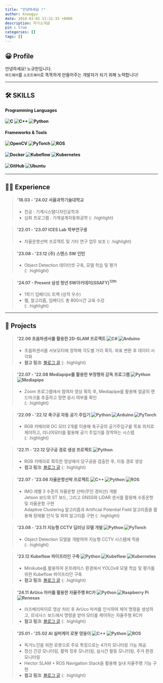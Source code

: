 ```yaml
---
title: "안녕하세요 !"
author: knowgyu
date: 2018-03-02 11:22:33 +0900
description: 자기소개글
pin : true
categories: []
tags: []
---
```



## 😀 Profile

안녕하세요! 노규헌입니다.  
`하드웨어`를 `소프트웨어`로 똑똑하게 만들어주는 개발자가 되기 위해 노력합니다!

---

## 🛠️ SKILLS

#### Programming Languages
#### ![C](https://img.shields.io/badge/-C-A8B9CC?style=flat-square&logo=c&logoColor=white)     ![C++](https://img.shields.io/badge/-C++-00599C?style=flat-square&logo=cplusplus&logoColor=white)     ![Python](https://img.shields.io/badge/-Python-3776AB?style=flat-square&logo=python&logoColor=white)

#### Frameworks & Tools

#### ![OpenCV](https://img.shields.io/badge/-OpenCV-5C3EE8?style=flat-square&logo=opencv&logoColor=white)     ![PyTorch](https://img.shields.io/badge/-PyTorch-EE4C2C?style=flat-square&logo=pytorch&logoColor=white)     ![ROS](https://img.shields.io/badge/-ROS-22314E?style=flat-square&logo=ros&logoColor=white)
#### ![Docker](https://img.shields.io/badge/-Docker-2496ED?style=flat-square&logo=docker&logoColor=white)     ![Kubeflow](https://img.shields.io/badge/-Kubeflow-326CE5?style=flat-square&logo=kubeflow&logoColor=white)     ![Kubernetes](https://img.shields.io/badge/-Kubernetes-326CE5?style=flat-square&logo=kubernetes&logoColor=white)
#### ![GitHub](https://img.shields.io/badge/-GitHub-181717?style=flat-square&logo=github&logoColor=white)     ![Ubuntu](https://img.shields.io/badge/-Ubuntu-E95420?style=flat-square&logo=ubuntu&logoColor=white)


---
## 🧑‍💻 Experience

> #### '18.03 - '24.02 서울과학기술대학교 
> - 전공 : 기계시스템디자인공학과   
> - 심화 프로그램 : 기계설계자동화공학
{: .highlight}

> #### '22.01 - '23.07 ICES Lab 학부연구생 
> - 자율운항선박 프로젝트 및 기타 연구 업무 보조
{: .highlight}

> #### '23.08 - '23.12 (주) 스탠스 SW 인턴
> - Object Detection 데이터셋 구축, 모델 학습 및 평가  
{: .highlight}

> #### '24.07 - Present 삼성 청년 SW아카데미(SSAFY)<sup>12th</sup> 
> - 1학기 임베디드 트랙 (성적 우수)  
> - 웹, 알고리즘, 임베디드 총 800시간 교육 수강  
{: .highlight}

---

## 📂 Projects

> #### '22.06 초음파센서를 활용한 2D-SLAM 프로젝트 ![C#](https://img.shields.io/badge/-C%23-239120?style=flat-square&logo=csharp&logoColor=white)     ![Arduino](https://img.shields.io/badge/-Arduino-00979D?style=flat-square&logo=arduino&logoColor=white)
> - 초음파센서를 서보모터에 장착해 각도별 거리 획득. 좌표 변환 후 데이터 시각화
> - **참고 링크**: [블로그 글](https://knowgyu.github.io/posts/%EC%95%84%EB%91%90%EC%9D%B4%EB%85%B8-%EC%B4%88%EC%9D%8C%ED%8C%8C-SLAM/)
{: .highlight}

> #### '22.07 - '22.08 Mediapipe를 활용한 부정행위 감독 프로그램 ![Python](https://img.shields.io/badge/-Python-3776AB?style=flat-square&logo=python&logoColor=white)     ![Mediapipe](https://img.shields.io/badge/-Mediapipe-4285F4?style=flat-square&logo=google&logoColor=white)
> - Zoom 프로그램에서 참여자 영상 획득 후, Mediapipe를 활용해 얼굴의 랜드마크를 추출하고 정면 응시 여부를 확인  
{: .highlight}

> #### '22.09 - '22.12 축구공 자동 공기 주입기 ![Python](https://img.shields.io/badge/-Python-3776AB?style=flat-square&logo=python&logoColor=white)     ![Arduino](https://img.shields.io/badge/-Arduino-00979D?style=flat-square&logo=arduino&logoColor=white)     ![PyTorch](https://img.shields.io/badge/-PyTorch-EE4C2C?style=flat-square&logo=pytorch&logoColor=white)
> - RGB 카메라와 DC 모터 2개를 이용해 축구공의 공기주입구를 목표 위치로 제어하고, 리니어모터를 활용해 공기 주입기를 장착하는 시스템  
{: .highlight}

> #### '22.11 - '22.12 당구공 경로 생성 프로젝트 ![Python](https://img.shields.io/badge/-Python-3776AB?style=flat-square&logo=python&logoColor=white)
> - RGB 카메라로 획득한 영상에서 당구공을 검출한 후, 이동 경로 생성  
> - **참고 링크**: [블로그 글](https://knowgyu.github.io/posts/%EB%8B%B9%EA%B5%AC%EA%B3%B5-%EA%B2%BD%EB%A1%9C-%EC%83%9D%EC%84%B1-%ED%94%84%EB%A1%9C%EC%A0%9D%ED%8A%B8/)
{: .highlight}

> #### '22.07 - '23.06 자율운항선박 프로젝트 ![C++](https://img.shields.io/badge/-C++-00599C?style=flat-square&logo=cplusplus&logoColor=white)     ![Python](https://img.shields.io/badge/-Python-3776AB?style=flat-square&logo=python&logoColor=white)     ![ROS](https://img.shields.io/badge/-ROS-22314E?style=flat-square&logo=ros&logoColor=white)
> - IMO 레벨 3 수준의 자율운항 선박(무인 경비선) 개발   
>   Jetson 보드와 ST 보드, 그리고 GNSS와 LiDAR 센서를 활용해 수동운항 및 자율운항 구현  
>   Adaptive Clustering 알고리즘과 Artificial Potential Field 알고리즘을 활용해 장애물 인식 및 회피 알고리즘 구현
{: .highlight}

> #### '23.08 - '23.11 지능형 CCTV 딥러닝 모델 개발 ![Python](https://img.shields.io/badge/-Python-3776AB?style=flat-square&logo=python&logoColor=white)     ![PyTorch](https://img.shields.io/badge/-PyTorch-EE4C2C?style=flat-square&logo=pytorch&logoColor=white)
> - Object Detection 모델을 개발하여 지능형 CCTV 시스템에 적용  
{: .highlight}

> #### '23.12 Kubeflow 파이프라인 구축 ![Python](https://img.shields.io/badge/-Python-3776AB?style=flat-square&logo=python&logoColor=white)     ![Kubeflow](https://img.shields.io/badge/-Kubeflow-326CE5?style=flat-square&logo=kubeflow&logoColor=white)     ![Kubernetes](https://img.shields.io/badge/-Kubernetes-326CE5?style=flat-square&logo=kubernetes&logoColor=white)
> - Minikube를 활용하여 온프레미스 환경에서 YOLOv8 모델 학습 및 평가를 위한 Kubeflow 파이프라인 구축  
> - **참고 링크**: [블로그 글](https://knowgyu.github.io/categories/kubeflow/)
{: .highlight}

> #### '24.11 ArUco 마커를 활용한 자율주행 RC카 ![Python](https://img.shields.io/badge/-Python-3776AB?style=flat-square&logo=python&logoColor=white)     ![Raspberry Pi](https://img.shields.io/badge/-Raspberry%20Pi-A22846?style=flat-square&logo=raspberrypi&logoColor=white)     ![Renesas](https://img.shields.io/badge/-Renesas-0077C8?style=flat-square&logo=renesas&logoColor=white)
> - 라즈베리파이로 영상 처리 후 ArUco 마커를 인식하여 제어 명령을 생성하고, 르네사스 보드에서 명령을 받아 모터를 제어하는 자율주행 RC카  
> - **참고 링크**: [블로그 글](https://knowgyu.github.io/posts/Aruco-%EB%A7%88%EC%BB%A4%EB%A5%BC-%ED%99%9C%EC%9A%A9%ED%95%9C-%EC%9E%90%EC%9C%A8%EC%A3%BC%ED%96%89-RC%EC%B9%B4/)
{: .highlight}

> #### '25.01 - '25.02 AI 실버케어 로봇 영웅이 ![C++](https://img.shields.io/badge/-C++-00599C?style=flat-square&logo=cplusplus&logoColor=white)     ![Python](https://img.shields.io/badge/-Python-3776AB?style=flat-square&logo=python&logoColor=white)     ![ROS](https://img.shields.io/badge/-ROS-22314E?style=flat-square&logo=ros&logoColor=white)
> - 독거노인을 위한 로봇으로 주요 특징으로는 4가지 모니터링 기능 제공.
> - 정신 건강 모니터링, 활력 징후 모니터링, 실시간 활동 모니터링, 주거 환경 모니터링
> - Hector SLAM + ROS Navigation Stack을 활용해 실내 자율주행 기능 구현
> - **참고 링크**: [블로그 글](https://knowgyu.github.io/categories/ros/)
{: .highlight}
